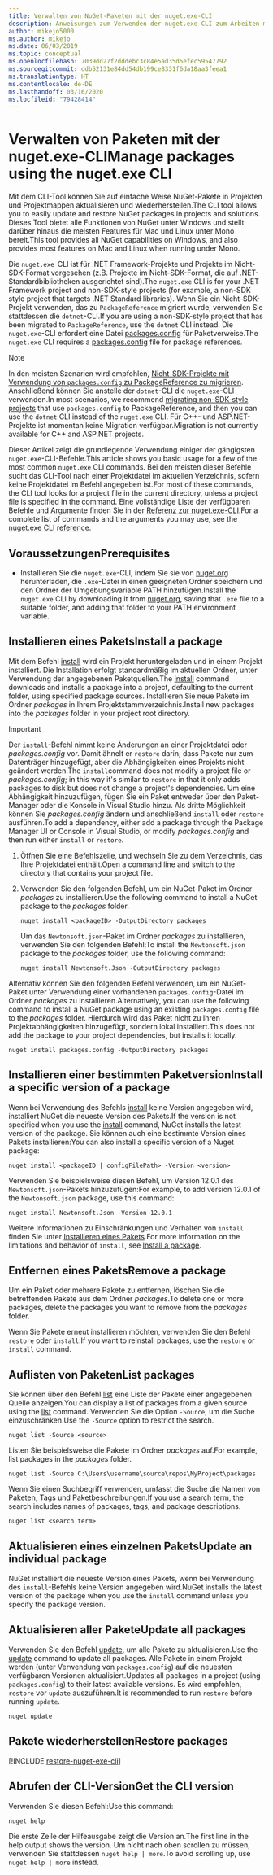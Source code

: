 ```yaml
---
title: Verwalten von NuGet-Paketen mit der nuget.exe-CLI
description: Anweisungen zum Verwenden der nuget.exe-CLI zum Arbeiten mit NuGet-Paketen.
author: mikejo5000
ms.author: mikejo
ms.date: 06/03/2019
ms.topic: conceptual
ms.openlocfilehash: 7039dd27f2dddebc3c84e5ad35d5efec59547792
ms.sourcegitcommit: ddb52131e84dd54db199ce8331f6da18aa3feea1
ms.translationtype: HT
ms.contentlocale: de-DE
ms.lasthandoff: 03/16/2020
ms.locfileid: "79428414"
---
```

# <a name="manage-packages-using-the-nugetexe-cli"></a><span data-ttu-id="13c93-103">Verwalten von Paketen mit der nuget.exe-CLI</span><span class="sxs-lookup"><span data-stu-id="13c93-103">Manage packages using the nuget.exe CLI</span></span>

<span data-ttu-id="13c93-104">Mit dem CLI-Tool können Sie auf einfache Weise NuGet-Pakete in Projekten und Projektmappen aktualisieren und wiederherstellen.</span><span class="sxs-lookup"><span data-stu-id="13c93-104">The CLI tool allows you to easily update and restore NuGet packages in projects and solutions.</span></span> <span data-ttu-id="13c93-105">Dieses Tool bietet alle Funktionen von NuGet unter Windows und stellt darüber hinaus die meisten Features für Mac und Linux unter Mono bereit.</span><span class="sxs-lookup"><span data-stu-id="13c93-105">This tool provides all NuGet capabilities on Windows, and also provides most features on Mac and Linux when running under Mono.</span></span>

<span data-ttu-id="13c93-106">Die `nuget.exe`-CLI ist für .NET Framework-Projekte und Projekte im Nicht-SDK-Format vorgesehen (z.B. Projekte im Nicht-SDK-Format, die auf .NET-Standardbibliotheken ausgerichtet sind).</span><span class="sxs-lookup"><span data-stu-id="13c93-106">The `nuget.exe` CLI is for your .NET Framework project and non-SDK-style projects (for example, a non-SDK style project that targets .NET Standard libraries).</span></span> <span data-ttu-id="13c93-107">Wenn Sie ein Nicht-SDK-Projekt verwenden, das zu `PackageReference` migriert wurde, verwenden Sie stattdessen die `dotnet`-CLI.</span><span class="sxs-lookup"><span data-stu-id="13c93-107">If you are using a non-SDK-style project that has been migrated to `PackageReference`, use the `dotnet` CLI instead.</span></span> <span data-ttu-id="13c93-108">Die `nuget.exe`-CLI erfordert eine Datei [packages.config](../reference/packages-config.md) für Paketverweise.</span><span class="sxs-lookup"><span data-stu-id="13c93-108">The `nuget.exe` CLI requires a [packages.config](../reference/packages-config.md) file for package references.</span></span>

> [!NOTE]
> <span data-ttu-id="13c93-109">In den meisten Szenarien wird empfohlen, [Nicht-SDK-Projekte mit Verwendung von `packages.config` zu PackageReference zu migrieren](../consume-packages/migrate-packages-config-to-package-reference.md). Anschließend können Sie anstelle der `dotnet`-CLI die `nuget.exe`-CLI verwenden.</span><span class="sxs-lookup"><span data-stu-id="13c93-109">In most scenarios, we recommend [migrating non-SDK-style projects](../consume-packages/migrate-packages-config-to-package-reference.md) that use `packages.config` to PackageReference, and then you can use the `dotnet` CLI instead of the `nuget.exe` CLI.</span></span> <span data-ttu-id="13c93-110">Für C++- und ASP.NET-Projekte ist momentan keine Migration verfügbar.</span><span class="sxs-lookup"><span data-stu-id="13c93-110">Migration is not currently available for C++ and ASP.NET projects.</span></span>

<span data-ttu-id="13c93-111">Dieser Artikel zeigt die grundlegende Verwendung einiger der gängigsten `nuget.exe`-CLI-Befehle.</span><span class="sxs-lookup"><span data-stu-id="13c93-111">This article shows you basic usage for a few of the most common `nuget.exe` CLI commands.</span></span> <span data-ttu-id="13c93-112">Bei den meisten dieser Befehle sucht das CLI-Tool nach einer Projektdatei im aktuellen Verzeichnis, sofern keine Projektdatei im Befehl angegeben ist.</span><span class="sxs-lookup"><span data-stu-id="13c93-112">For most of these commands, the CLI tool looks for a project file in the current directory, unless a project file is specified in the command.</span></span> <span data-ttu-id="13c93-113">Eine vollständige Liste der verfügbaren Befehle und Argumente finden Sie in der [Referenz zur nuget.exe-CLI](../reference/nuget-exe-cli-reference.md).</span><span class="sxs-lookup"><span data-stu-id="13c93-113">For a complete list of commands and the arguments you may use, see the [nuget.exe CLI reference](../reference/nuget-exe-cli-reference.md).</span></span>

## <a name="prerequisites"></a><span data-ttu-id="13c93-114">Voraussetzungen</span><span class="sxs-lookup"><span data-stu-id="13c93-114">Prerequisites</span></span>

- <span data-ttu-id="13c93-115">Installieren Sie die `nuget.exe`-CLI, indem Sie sie von [nuget.org](https://dist.nuget.org/win-x86-commandline/latest/nuget.exe) herunterladen, die `.exe`-Datei in einen geeigneten Ordner speichern und den Ordner der Umgebungsvariable PATH hinzufügen.</span><span class="sxs-lookup"><span data-stu-id="13c93-115">Install the `nuget.exe` CLI by downloading it from [nuget.org](https://dist.nuget.org/win-x86-commandline/latest/nuget.exe), saving that `.exe` file to a suitable folder, and adding that folder to your PATH environment variable.</span></span>

## <a name="install-a-package"></a><span data-ttu-id="13c93-116">Installieren eines Pakets</span><span class="sxs-lookup"><span data-stu-id="13c93-116">Install a package</span></span>

<span data-ttu-id="13c93-117">Mit dem Befehl [install](../reference/cli-reference/cli-ref-install.md) wird ein Projekt heruntergeladen und in einem Projekt installiert. Die Installation erfolgt standardmäßig im aktuellen Ordner, unter Verwendung der angegebenen Paketquellen.</span><span class="sxs-lookup"><span data-stu-id="13c93-117">The [install](../reference/cli-reference/cli-ref-install.md) command downloads and installs a package into a project, defaulting to the current folder, using specified package sources.</span></span> <span data-ttu-id="13c93-118">Installieren Sie neue Pakete im Ordner *packages* in Ihrem Projektstammverzeichnis.</span><span class="sxs-lookup"><span data-stu-id="13c93-118">Install new packages into the *packages* folder in your project root directory.</span></span>

> [!IMPORTANT]
> <span data-ttu-id="13c93-119">Der `install`-Befehl nimmt keine Änderungen an einer Projektdatei oder *packages.config* vor. Damit ähnelt er `restore` darin, dass Pakete nur zum Datenträger hinzugefügt, aber die Abhängigkeiten eines Projekts nicht geändert werden.</span><span class="sxs-lookup"><span data-stu-id="13c93-119">The `install`command does not modify a project file or *packages.config*; in this way it's similar to `restore` in that it only adds packages to disk but does not change a project's dependencies.</span></span> <span data-ttu-id="13c93-120">Um eine Abhängigkeit hinzuzufügen, fügen Sie ein Paket entweder über den Paket-Manager oder die Konsole in Visual Studio hinzu. Als dritte Möglichkeit können Sie *packages.config* ändern und anschließend `install` oder `restore` ausführen.</span><span class="sxs-lookup"><span data-stu-id="13c93-120">To add a dependency, either add a package through the Package Manager UI or Console in Visual Studio, or modify *packages.config* and then run either `install` or `restore`.</span></span>

1. <span data-ttu-id="13c93-121">Öffnen Sie eine Befehlszeile, und wechseln Sie zu dem Verzeichnis, das Ihre Projektdatei enthält.</span><span class="sxs-lookup"><span data-stu-id="13c93-121">Open a command line and switch to the directory that contains your project file.</span></span>

2. <span data-ttu-id="13c93-122">Verwenden Sie den folgenden Befehl, um ein NuGet-Paket im Ordner *packages* zu installieren.</span><span class="sxs-lookup"><span data-stu-id="13c93-122">Use the following command to install a NuGet package to the *packages* folder.</span></span>

    ```cli
    nuget install <packageID> -OutputDirectory packages
    ```

    <span data-ttu-id="13c93-123">Um das `Newtonsoft.json`-Paket im Ordner *packages* zu installieren, verwenden Sie den folgenden Befehl:</span><span class="sxs-lookup"><span data-stu-id="13c93-123">To install the `Newtonsoft.json` package to the *packages* folder, use the following command:</span></span>

    ```cli
    nuget install Newtonsoft.Json -OutputDirectory packages
    ```

<span data-ttu-id="13c93-124">Alternativ können Sie den folgenden Befehl verwenden, um ein NuGet-Paket unter Verwendung einer vorhandenen `packages.config`-Datei im Ordner *packages* zu installieren.</span><span class="sxs-lookup"><span data-stu-id="13c93-124">Alternatively, you can use the following command to install a NuGet package using an existing `packages.config` file to the *packages* folder.</span></span> <span data-ttu-id="13c93-125">Hierdurch wird das Paket nicht zu Ihren Projektabhängigkeiten hinzugefügt, sondern lokal installiert.</span><span class="sxs-lookup"><span data-stu-id="13c93-125">This does not add the package to your project dependencies, but installs it locally.</span></span>

```cli
nuget install packages.config -OutputDirectory packages
```

## <a name="install-a-specific-version-of-a-package"></a><span data-ttu-id="13c93-126">Installieren einer bestimmten Paketversion</span><span class="sxs-lookup"><span data-stu-id="13c93-126">Install a specific version of a package</span></span>

<span data-ttu-id="13c93-127">Wenn bei Verwendung des Befehls [install](../reference/cli-reference/cli-ref-install.md) keine Version angegeben wird, installiert NuGet die neueste Version des Pakets.</span><span class="sxs-lookup"><span data-stu-id="13c93-127">If the version is not specified when you use the [install](../reference/cli-reference/cli-ref-install.md) command, NuGet installs the latest version of the package.</span></span> <span data-ttu-id="13c93-128">Sie können auch eine bestimmte Version eines Pakets installieren:</span><span class="sxs-lookup"><span data-stu-id="13c93-128">You can also install a specific version of a Nuget package:</span></span>

```cli
nuget install <packageID | configFilePath> -Version <version>
```

<span data-ttu-id="13c93-129">Verwenden Sie beispielsweise diesen Befehl, um Version 12.0.1 des `Newtonsoft.json`-Pakets hinzuzufügen:</span><span class="sxs-lookup"><span data-stu-id="13c93-129">For example, to add version 12.0.1 of the `Newtonsoft.json` package, use this command:</span></span>

```cli
nuget install Newtonsoft.Json -Version 12.0.1
```

<span data-ttu-id="13c93-130">Weitere Informationen zu Einschränkungen und Verhalten von `install` finden Sie unter [Installieren eines Pakets](#install-a-package).</span><span class="sxs-lookup"><span data-stu-id="13c93-130">For more information on the limitations and behavior of `install`, see [Install a package](#install-a-package).</span></span>

## <a name="remove-a-package"></a><span data-ttu-id="13c93-131">Entfernen eines Pakets</span><span class="sxs-lookup"><span data-stu-id="13c93-131">Remove a package</span></span>

<span data-ttu-id="13c93-132">Um ein Paket oder mehrere Pakete zu entfernen, löschen Sie die betreffenden Pakete aus dem Ordner *packages*.</span><span class="sxs-lookup"><span data-stu-id="13c93-132">To delete one or more packages, delete the packages you want to remove from the *packages* folder.</span></span>

<span data-ttu-id="13c93-133">Wenn Sie Pakete erneut installieren möchten, verwenden Sie den Befehl `restore` oder `install`.</span><span class="sxs-lookup"><span data-stu-id="13c93-133">If you want to reinstall packages, use the `restore` or `install` command.</span></span>

## <a name="list-packages"></a><span data-ttu-id="13c93-134">Auflisten von Paketen</span><span class="sxs-lookup"><span data-stu-id="13c93-134">List packages</span></span>

<span data-ttu-id="13c93-135">Sie können über den Befehl [list](../reference/cli-reference/cli-ref-list.md) eine Liste der Pakete einer angegebenen Quelle anzeigen.</span><span class="sxs-lookup"><span data-stu-id="13c93-135">You can display a list of packages from a given source using the [list](../reference/cli-reference/cli-ref-list.md) command.</span></span> <span data-ttu-id="13c93-136">Verwenden Sie die Option `-Source`, um die Suche einzuschränken.</span><span class="sxs-lookup"><span data-stu-id="13c93-136">Use the `-Source` option to restrict the search.</span></span>

```cli
nuget list -Source <source>
```

<span data-ttu-id="13c93-137">Listen Sie beispielsweise die Pakete im Ordner *packages* auf.</span><span class="sxs-lookup"><span data-stu-id="13c93-137">For example, list packages in the *packages* folder.</span></span>

```cli
nuget list -Source C:\Users\username\source\repos\MyProject\packages
```

<span data-ttu-id="13c93-138">Wenn Sie einen Suchbegriff verwenden, umfasst die Suche die Namen von Paketen, Tags und Paketbeschreibungen.</span><span class="sxs-lookup"><span data-stu-id="13c93-138">If you use a search term, the search includes names of packages, tags, and package descriptions.</span></span>

```cli
nuget list <search term>
```

## <a name="update-an-individual-package"></a><span data-ttu-id="13c93-139">Aktualisieren eines einzelnen Pakets</span><span class="sxs-lookup"><span data-stu-id="13c93-139">Update an individual package</span></span>

<span data-ttu-id="13c93-140">NuGet installiert die neueste Version eines Pakets, wenn bei Verwendung des `install`-Befehls keine Version angegeben wird.</span><span class="sxs-lookup"><span data-stu-id="13c93-140">NuGet installs the latest version of the package when you use the `install` command unless you specify the package version.</span></span>

## <a name="update-all-packages"></a><span data-ttu-id="13c93-141">Aktualisieren aller Pakete</span><span class="sxs-lookup"><span data-stu-id="13c93-141">Update all packages</span></span>

<span data-ttu-id="13c93-142">Verwenden Sie den Befehl [update](../reference/cli-reference/cli-ref-update.md), um alle Pakete zu aktualisieren.</span><span class="sxs-lookup"><span data-stu-id="13c93-142">Use the [update](../reference/cli-reference/cli-ref-update.md) command to update all packages.</span></span> <span data-ttu-id="13c93-143">Alle Pakete in einem Projekt werden (unter Verwendung von `packages.config`) auf die neuesten verfügbaren Versionen aktualisiert.</span><span class="sxs-lookup"><span data-stu-id="13c93-143">Updates all packages in a project (using `packages.config`) to their latest available versions.</span></span> <span data-ttu-id="13c93-144">Es wird empfohlen, `restore` vor `update` auszuführen.</span><span class="sxs-lookup"><span data-stu-id="13c93-144">It is recommended to run `restore` before running `update`.</span></span>

```cli
nuget update
```

## <a name="restore-packages"></a><span data-ttu-id="13c93-145">Pakete wiederherstellen</span><span class="sxs-lookup"><span data-stu-id="13c93-145">Restore packages</span></span>

[!INCLUDE [restore-nuget-exe-cli](includes/restore-nuget-exe-cli.md)]

## <a name="get-the-cli-version"></a><span data-ttu-id="13c93-146">Abrufen der CLI-Version</span><span class="sxs-lookup"><span data-stu-id="13c93-146">Get the CLI version</span></span>

<span data-ttu-id="13c93-147">Verwenden Sie diesen Befehl:</span><span class="sxs-lookup"><span data-stu-id="13c93-147">Use this command:</span></span>

```cli
nuget help
```

<span data-ttu-id="13c93-148">Die erste Zeile der Hilfeausgabe zeigt die Version an.</span><span class="sxs-lookup"><span data-stu-id="13c93-148">The first line in the help output shows the version.</span></span> <span data-ttu-id="13c93-149">Um nicht nach oben scrollen zu müssen, verwenden Sie stattdessen `nuget help | more`.</span><span class="sxs-lookup"><span data-stu-id="13c93-149">To avoid scrolling up, use `nuget help | more` instead.</span></span>